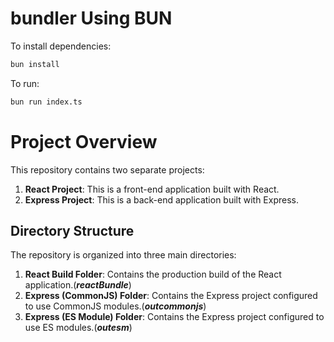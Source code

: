 # bundler Using BUN

To install dependencies:

```bash
bun install
```

To run:

```bash
bun run index.ts
```

# Project Overview

This repository contains two separate projects:

1. **React Project**: This is a front-end application built with React.
2. **Express Project**: This is a back-end application built with Express.

## Directory Structure

The repository is organized into three main directories:

1. **React Build Folder**: Contains the production build of the React application.(**_reactBundle_**)
2. **Express (CommonJS) Folder**: Contains the Express project configured to use CommonJS modules.(**_outcommonjs_**)
3. **Express (ES Module) Folder**: Contains the Express project configured to use ES modules.(**_outesm_**)
